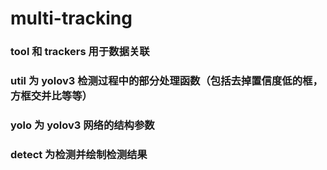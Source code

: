 # multi-tracking
### tool 和 trackers 用于数据关联

### util 为 yolov3 检测过程中的部分处理函数（包括去掉置信度低的框，方框交并比等等）
### yolo 为 yolov3 网络的结构参数
### detect 为检测并绘制检测结果
